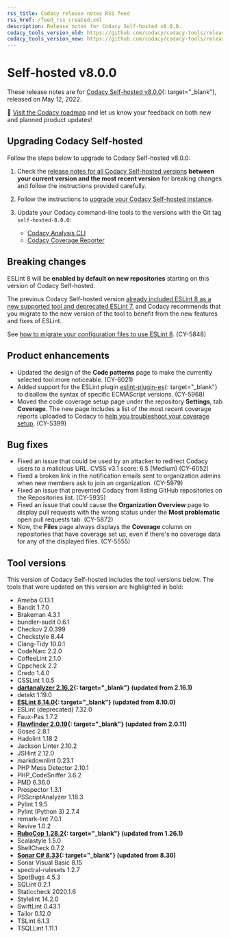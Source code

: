 ```yaml
---
rss_title: Codacy release notes RSS feed
rss_href: /feed_rss_created.xml
description: Release notes for Codacy Self-hosted v8.0.0.
codacy_tools_version_old: https://github.com/codacy/codacy-tools/releases/tag/5.5.6
codacy_tools_version_new: https://github.com/codacy/codacy-tools/releases/tag/5.7.38
---
```


# Self-hosted v8.0.0

These release notes are for [Codacy Self-hosted v8.0.0](https://github.com/codacy/chart/releases/tag/8.0.0){: target="_blank"}, released on May 12, 2022.

📢 [Visit the Codacy roadmap](https://roadmap.codacy.com) and <span class="skip-vale">let us know</span> your feedback on both new and planned product updates!

## Upgrading Codacy Self-hosted

Follow the steps below to upgrade to Codacy Self-hosted v8.0.0:

1.  Check the [release notes for all Codacy Self-hosted versions](../index.md#self-hosted) **between your current version and the most recent version** for breaking changes and follow the instructions provided <span class="skip-vale">carefully</span>.

1.  Follow the instructions to [upgrade your Codacy Self-hosted instance](https://docs.codacy.com/v8.0/chart/maintenance/upgrade/).

1.  Update your Codacy command-line tools to the versions with the Git tag `self-hosted-8.0.0`:

    -   [Codacy Analysis CLI](https://github.com/codacy/codacy-analysis-cli/releases/tag/self-hosted-8.0.0)
    -   [Codacy Coverage Reporter](https://github.com/codacy/codacy-coverage-reporter/releases/tag/self-hosted-8.0.0)

## Breaking changes

ESLint 8 will be **enabled by default on new repositories** starting on this version of Codacy Self-hosted.

The previous Codacy Self-hosted version [already included ESLint 8 as a new supported tool and deprecated ESLint 7](self-hosted-v7.0.0.md#product-enhancements), and Codacy recommends that you migrate to the new version of the tool to benefit from the new features and fixes of ESLint.

See [how to migrate your configuration files to use ESLint 8](../cloud/cloud-2022-03-31-adding-eslint8.md#migrating-your-configuration-files-to-use-eslint-8). (CY-5848)

## Product enhancements

-   Updated the design of the **Code patterns** page to make the currently selected tool more noticeable. (CY-6021)
-   Added support for the ESLint plugin [<span class="skip-vale">eslint-plugin-es</span>](https://github.com/mysticatea/eslint-plugin-es){: target="_blank"} to disallow the syntax of specific ECMAScript versions. (CY-5968)
-   Moved the code coverage setup page under the repository **Settings**, tab **Coverage**. The new page includes a list of the most recent coverage reports uploaded to Codacy to [help you troubleshoot your coverage setup](http://docs.codacy.com/v8.0/coverage-reporter/#uploading-coverage). (CY-5399)

## Bug fixes

-   Fixed an issue that could be used by an attacker to redirect Codacy users to a malicious URL. CVSS v3.1 score: 6.5 (Medium) (CY-6052)
-   Fixed a broken link in the notification emails sent to organization admins when new members ask to join an organization. (CY-5979)
-   Fixed an issue that prevented Codacy from listing GitHub repositories on the Repositories list. (CY-5935)
-   Fixed an issue that could cause the **Organization Overview** page to display pull requests with the wrong status under the **Most problematic** open pull requests tab. (CY-5872)
-   Now, the **Files** page always displays the **Coverage** column on repositories that have coverage set up, even if there's no coverage data for any of the displayed files. (CY-5555)

## Tool versions

This version of Codacy Self-hosted includes the tool versions below. The tools that were updated on this version are highlighted in bold:

-   Ameba 0.13.1
-   Bandit 1.7.0
-   Brakeman 4.3.1
-   bundler-audit 0.6.1
-   Checkov 2.0.399
-   Checkstyle 8.44
-   Clang-Tidy 10.0.1
-   CodeNarc 2.2.0
-   CoffeeLint 2.1.0
-   Cppcheck 2.2
-   Credo 1.4.0
-   CSSLint 1.0.5
-   **[dartanalyzer 2.16.2](https://github.com/dart-lang/sdk/blob/main/CHANGELOG.md#2162---2022-03-24){: target="_blank"} (updated from 2.16.1)**
-   detekt 1.19.0
-   **[ESLint 8.14.0](https://github.com/eslint/eslint/releases/tag/v8.14.0){: target="_blank"} (updated from 8.10.0)**
-   ESLint (deprecated) 7.32.0
-   Faux-Pas 1.7.2
-   **[Flawfinder 2.0.19](https://github.com/david-a-wheeler/flawfinder/blob/master/ChangeLog){: target="_blank"} (updated from 2.0.11)**
-   Gosec 2.8.1
-   Hadolint 1.18.2
-   Jackson Linter 2.10.2
-   JSHint 2.12.0
-   markdownlint 0.23.1
-   PHP Mess Detector 2.10.1
-   PHP_CodeSniffer 3.6.2
-   PMD 6.36.0
-   Prospector 1.3.1
-   PSScriptAnalyzer 1.18.3
-   Pylint 1.9.5
-   Pylint (Python 3) 2.7.4
-   remark-lint 7.0.1
-   Revive 1.0.2
-   **[RuboCop 1.28.2](https://github.com/rubocop/rubocop/releases/tag/v1.28.2){: target="_blank"} (updated from 1.26.1)**
-   Scalastyle 1.5.0
-   ShellCheck 0.7.2
-   **[Sonar C# 8.33](https://github.com/SonarSource/sonar-dotnet/releases/tag/8.33.0.40503){: target="_blank"} (updated from 8.30)**
-   Sonar Visual Basic 8.15
-   spectral-rulesets 1.2.7
-   SpotBugs 4.5.3
-   SQLint 0.2.1
-   Staticcheck 2020.1.6
-   Stylelint 14.2.0
-   SwiftLint 0.43.1
-   Tailor 0.12.0
-   TSLint 6.1.3
-   TSQLLint 1.11.1
